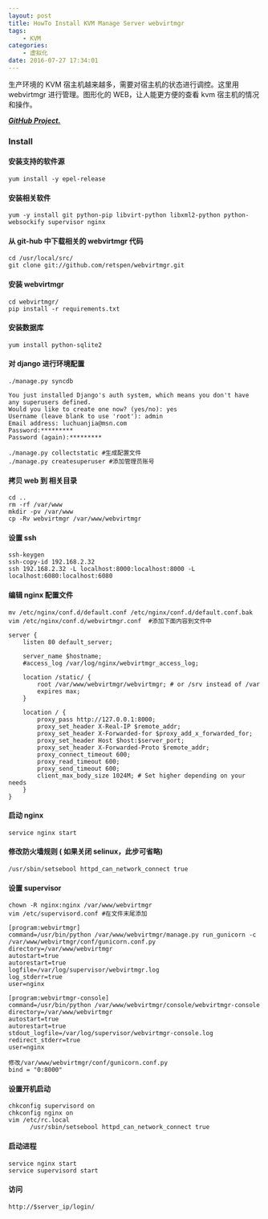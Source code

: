 ```yaml
---
layout: post
title: HowTo Install KVM Manage Server webvirtmgr
tags: 
    - KVM
categories: 
    - 虚拟化
date: 2016-07-27 17:34:01
---
```


生产环境的 KVM 宿主机越来越多，需要对宿主机的状态进行调控。这里用 webvirtmgr 进行管理。图形化的 WEB，让人能更方便的查看 kvm 宿主机的情况和操作。

***[GitHub Project.](https://github.com/retspen/webvirtmgr)***

### Install

#### 安装支持的软件源

```
yum install -y epel-release
```

#### 安装相关软件

```
yum -y install git python-pip libvirt-python libxml2-python python-websockify supervisor nginx
```

#### 从 git-hub 中下载相关的 webvirtmgr 代码

```
cd /usr/local/src/
git clone git://github.com/retspen/webvirtmgr.git
```

#### 安装 webvirtmgr

```
cd webvirtmgr/
pip install -r requirements.txt
```

#### 安装数据库

```
yum install python-sqlite2
```

#### 对 django 进行环境配置

```
./manage.py syncdb

You just installed Django's auth system, which means you don't have any superusers defined.
Would you like to create one now? (yes/no): yes
Username (leave blank to use 'root'): admin
Email address: luchuanjia@msn.com
Password:*********
Password (again):*********

./manage.py collectstatic #生成配置文件
./manage.py createsuperuser #添加管理员账号
```

#### 拷贝 web 到 相关目录

```
cd ..
rm -rf /var/www
mkdir -pv /var/www
cp -Rv webvirtmgr /var/www/webvirtmgr
```

#### 设置 ssh

```
ssh-keygen
ssh-copy-id 192.168.2.32
ssh 192.168.2.32 -L localhost:8000:localhost:8000 -L localhost:6080:localhost:6080
```

#### 编辑 nginx 配置文件

```
mv /etc/nginx/conf.d/default.conf /etc/nginx/conf.d/default.conf.bak
vim /etc/nginx/conf.d/webvirtmgr.conf  #添加下面内容到文件中

server {
    listen 80 default_server;

    server_name $hostname;
    #access_log /var/log/nginx/webvirtmgr_access_log;

    location /static/ {
        root /var/www/webvirtmgr/webvirtmgr; # or /srv instead of /var
        expires max;
    }

    location / {
        proxy_pass http://127.0.0.1:8000;
        proxy_set_header X-Real-IP $remote_addr;
        proxy_set_header X-Forwarded-for $proxy_add_x_forwarded_for;
        proxy_set_header Host $host:$server_port;
        proxy_set_header X-Forwarded-Proto $remote_addr;
        proxy_connect_timeout 600;
        proxy_read_timeout 600;
        proxy_send_timeout 600;
        client_max_body_size 1024M; # Set higher depending on your needs
    }
}
```

#### 启动 nginx

```
service nginx start
```

#### 修改防火墙规则 ( 如果关闭 selinux，此步可省略)

```
/usr/sbin/setsebool httpd_can_network_connect true
```

#### 设置 supervisor

```
chown -R nginx:nginx /var/www/webvirtmgr
vim /etc/supervisord.conf #在文件末尾添加

[program:webvirtmgr]
command=/usr/bin/python /var/www/webvirtmgr/manage.py run_gunicorn -c /var/www/webvirtmgr/conf/gunicorn.conf.py
directory=/var/www/webvirtmgr
autostart=true
autorestart=true
logfile=/var/log/supervisor/webvirtmgr.log
log_stderr=true
user=nginx

[program:webvirtmgr-console]
command=/usr/bin/python /var/www/webvirtmgr/console/webvirtmgr-console
directory=/var/www/webvirtmgr
autostart=true
autorestart=true
stdout_logfile=/var/log/supervisor/webvirtmgr-console.log
redirect_stderr=true
user=nginx

修改/var/www/webvirtmgr/conf/gunicorn.conf.py
bind = "0:8000"
```

#### 设置开机启动

```
chkconfig supervisord on
chkconfig nginx on
vim /etc/rc.local
      /usr/sbin/setsebool httpd_can_network_connect true
```

#### 启动进程

```
service nginx start
service supervisord start
```

#### 访问

```
http://$server_ip/login/
```
